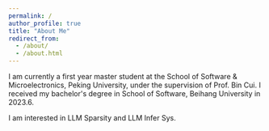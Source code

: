 ```yaml
---
permalink: /
author_profile: true
title: "About Me"
redirect_from: 
  - /about/
  - /about.html
---
```


I am currently a first year master student at the School of Software & Microelectronics, Peking University, under the supervision of Prof. Bin Cui. I received my bachelor's degree in School of Software, Beihang University in 2023.6.

I am interested in LLM Sparsity and LLM Infer Sys.

<script type="text/javascript">
  var GOOG_FIXURL_LANG = 'en';
  var GOOG_FIXURL_SITE = '{{ site.url }}'
</script>
<script type="text/javascript"
  src="//linkhelp.clients.google.com/tbproxy/lh/wm/fixurl.js">
</script>
